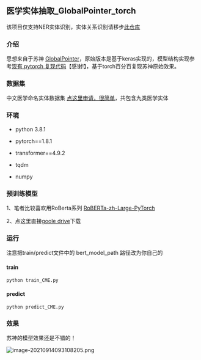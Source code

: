 ## 医学实体抽取_GlobalPointer_torch
该项目仅支持NER实体识别，实体关系识别请移步[此仓库](https://github.com/xhw205/GPLinker_torch)
### 介绍

思想来自于苏神 [GlobalPointer](https://kexue.fm/archives/8373)，原始版本是基于keras实现的，模型结构实现参考[现有 pytorch 复现代码](https://github.com/gaohongkui/GlobalPointer_pytorch)【感谢!】，基于torch百分百复现苏神原始效果。

### 数据集

中文医学命名实体数据集 [点这里申请，很简单](https://tianchi.aliyun.com/dataset/dataDetail?dataId=95414#1)，共包含九类医学实体

### 环境

+ python 3.8.1

+ pytorch==1.8.1
+ transformer==4.9.2
+ tqdm
+ numpy

### 预训练模型

1、笔者比较喜欢用RoBerta系列 [RoBERTa-zh-Large-PyTorch](https://github.com/brightmart/roberta_zh)

2、点这里直接[goole drive](https://drive.google.com/file/d/1yK_P8VhWZtdgzaG0gJ3zUGOKWODitKXZ/view)下载

### 运行

注意把train/predict文件中的 bert_model_path 路径改为你自己的

#### train

```python
python train_CME.py
```

#### predict

```
python predict_CME.py
```

### 效果

苏神的模型效果还是不错的！

![image-20210914093108205.png](https://i.loli.net/2021/09/14/a1Zj7d4ik9CoePU.png)

